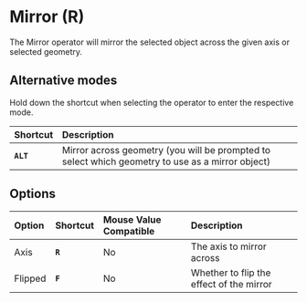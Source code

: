 # Mirror (<span title="Recallable">R</span>)

The Mirror operator will mirror the selected object across the given axis or selected geometry.

## Alternative modes

Hold down the shortcut when selecting the operator to enter the respective mode.

| Shortcut | Description |
| :--- | :--- |
| **`ALT`** | Mirror across geometry (you will be prompted to select which geometry to use as a mirror object) |

## Options

| Option | Shortcut | Mouse Value Compatible | Description |
| :--- | :--- | :--- | :--- |
| Axis | **`R`** | No | The axis to mirror across |
| Flipped | **`F`** | No | Whether to flip the effect of the mirror |
